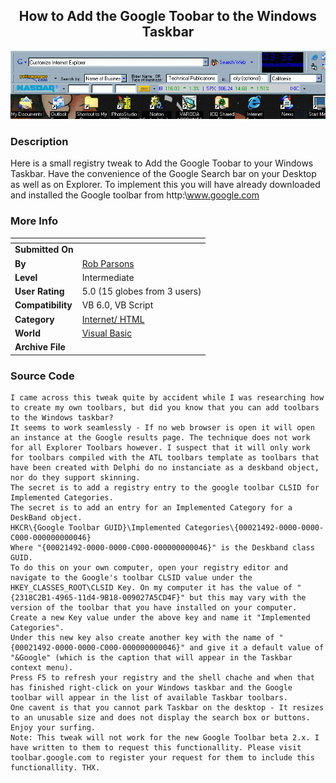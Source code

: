 ﻿<div align="center">

## How to Add the Google Toobar to the Windows Taskbar

<img src="PIC2003672056259847.gif">
</div>

### Description

Here is a small registry tweak to Add the Google Toobar to your Windows Taskbar. Have the convenience of the Google Search bar on your Desktop as well as on Explorer. To implement this you will have already downloaded and installed the Google toolbar from http:\\www.google.com
 
### More Info
 


<span>             |<span>
---                |---
**Submitted On**   |
**By**             |[Rob Parsons](https://github.com/Planet-Source-Code/PSCIndex/blob/master/ByAuthor/rob-parsons.md)
**Level**          |Intermediate
**User Rating**    |5.0 (15 globes from 3 users)
**Compatibility**  |VB 6\.0, VB Script
**Category**       |[Internet/ HTML](https://github.com/Planet-Source-Code/PSCIndex/blob/master/ByCategory/internet-html__1-34.md)
**World**          |[Visual Basic](https://github.com/Planet-Source-Code/PSCIndex/blob/master/ByWorld/visual-basic.md)
**Archive File**   |[](https://github.com/Planet-Source-Code/rob-parsons-how-to-add-the-google-toobar-to-the-windows-taskbar__1-46033/archive/master.zip)





### Source Code

```
I came across this tweak quite by accident while I was researching how to create my own toolbars, but did you know that you can add toolbars to the Windows taskbar?
It seems to work seamlessly - If no web browser is open it will open an instance at the Google results page. The technique does not work for all Explorer Toolbars however. I suspect that it will only work for toolbars compiled with the ATL toolbars template as toolbars that have been created with Delphi do no instanciate as a deskband object, nor do they support skinning.
The secret is to add a registry entry to the google toolbar CLSID for Implemented Categories.
The secret is to add an entry for an Implemented Category for a DeskBand object.
HKCR\{Google Toolbar GUID}\Implemented Categories\{00021492-0000-0000-C000-000000000046}
Where "{00021492-0000-0000-C000-000000000046}" is the Deskband class GUID.
To do this on your own computer, open your registry editor and navigate to the Google's toolbar CLSID value under the HKEY_CLASSES_ROOT\CLSID Key. On my computer it has the value of "{2318C2B1-4965-11d4-9B18-009027A5CD4F}" but this may vary with the version of the toolbar that you have installed on your computer.
Create a new Key value under the above key and name it "Implemented Categories".
Under this new key also create another key with the name of "{00021492-0000-0000-C000-000000000046}" and give it a default value of "&Google" (which is the caption that will appear in the Taskbar context menu).
Press F5 to refresh your registry and the shell chache and when that has finished right-click on your Windows taskbar and the Google toolbar will appear in the list of available Taskbar toolbars.
One cavent is that you cannot park Taskbar on the desktop - It resizes to an unusable size and does not display the search box or buttons.
Enjoy your surfing.
Note: This tweak will not work for the new Google Toolbar beta 2.x. I have written to them to request this functionallity. Please visit toolbar.google.com to register your request for them to include this functionallity. THX.
```

